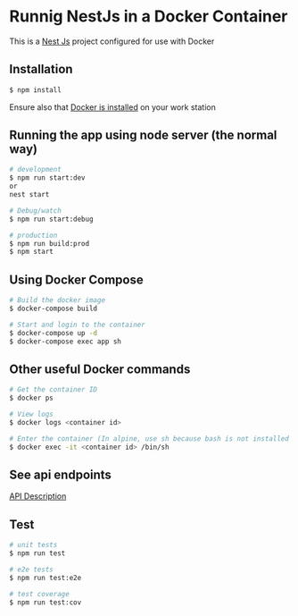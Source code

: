 # Runnig NestJs in a Docker Container

This is a [Nest Js](https://github.com/nestjs/nest) project configured for use with Docker

## Installation

```bash
$ npm install
```
Ensure also that [Docker is installed](https://docs.docker.com/engine/install) on your work station


## Running the app using node server (the normal way)

```bash
# development
$ npm run start:dev
or
nest start

# Debug/watch
$ npm run start:debug

# production
$ npm run build:prod
$ npm start
```

## Using Docker Compose
```sh
# Build the docker image
$ docker-compose build

# Start and login to the container
$ docker-compose up -d
$ docker-compose exec app sh
```

## Other useful Docker commands
```sh
# Get the container ID
$ docker ps

# View logs
$ docker logs <container id>

# Enter the container (In alpine, use sh because bash is not installed by default)
$ docker exec -it <container id> /bin/sh
```

## See api endpoints

[API Description](http://localhost:3000/api/)

## Test

```bash
# unit tests
$ npm run test

# e2e tests
$ npm run test:e2e

# test coverage
$ npm run test:cov
```
